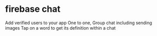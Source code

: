 # firebase chat
Add verified users to your app
One to one, Group chat including sending images
Tap on a word to get its definition within a chat
